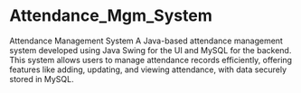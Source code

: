 # Attendance_Mgm_System
Attendance Management System A Java-based attendance management system developed using Java Swing for the UI and MySQL for the backend. This system allows users to manage attendance records efficiently, offering features like adding, updating, and viewing attendance, with data securely stored in MySQL.
